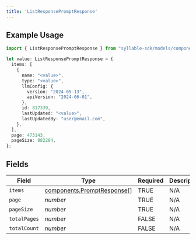 ```yaml
---
title: 'ListResponsePromptResponse'
---
```


## Example Usage

```typescript
import { ListResponsePromptResponse } from "syllable-sdk/models/components";

let value: ListResponsePromptResponse = {
  items: [
    {
      name: "<value>",
      type: "<value>",
      llmConfig: {
        version: "2024-05-13",
        apiVersion: "2024-06-01",
      },
      id: 817339,
      lastUpdated: "<value>",
      lastUpdatedBy: "user@email.com",
    },
  ],
  page: 473143,
  pageSize: 882284,
};
```

## Fields

| Field                                                                    | Type                                                                     | Required                                                                 | Description                                                              |
| ------------------------------------------------------------------------ | ------------------------------------------------------------------------ | ------------------------------------------------------------------------ | ------------------------------------------------------------------------ |
| `items`                                                                  | [components.PromptResponse](/sdk-docs/models/components/promptresponse)[] | TRUE                                                       | N/A                                                                      |
| `page`                                                                   | *number*                                                                 | TRUE                                                       | N/A                                                                      |
| `pageSize`                                                               | *number*                                                                 | TRUE                                                       | N/A                                                                      |
| `totalPages`                                                             | *number*                                                                 | FALSE                                                       | N/A                                                                      |
| `totalCount`                                                             | *number*                                                                 | FALSE                                                       | N/A                                                                      |